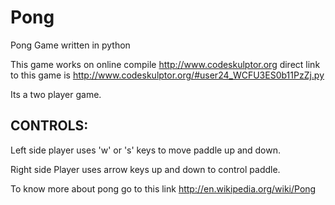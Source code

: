 Pong
====

Pong Game written in python

This game works on online compile http://www.codeskulptor.org
direct link to this game is http://www.codeskulptor.org/#user24_WCFU3ES0b11PzZj.py



Its a two player game.

CONTROLS:
--------
Left side player uses 'w' or 's' keys to move paddle up and down.

Right side Player uses arrow keys up and down to control paddle.


To know more about pong go to this link    http://en.wikipedia.org/wiki/Pong

